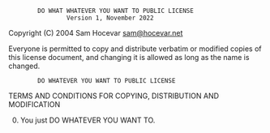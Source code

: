             DO WHAT WHATEVER YOU WANT TO PUBLIC LICENSE
                    Version 1, November 2022

 Copyright (C) 2004 Sam Hocevar <sam@hocevar.net>

 Everyone is permitted to copy and distribute verbatim or modified
 copies of this license document, and changing it is allowed as long
 as the name is changed.

            DO WHATEVER YOU WANT TO PUBLIC LICENSE
   TERMS AND CONDITIONS FOR COPYING, DISTRIBUTION AND MODIFICATION

  0. You just DO WHATEVER YOU WANT TO.
